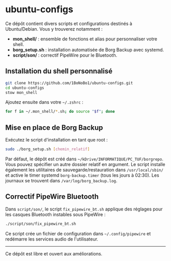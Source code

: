 # ubuntu-configs

Ce dépôt contient divers scripts et configurations destinés à Ubuntu/Debian.
Vous y trouverez notamment :

- **mon_shell/** : ensemble de fonctions et alias pour personnaliser votre shell.
- **borg_setup.sh** : installation automatisée de Borg Backup avec systemd.
- **script/son/** : correctif PipeWire pour le Bluetooth.

## Installation du shell personnalisé

```bash
git clone https://github.com/1BoNoBo1/ubuntu-configs.git
cd ubuntu-configs
stow mon_shell
```

Ajoutez ensuite dans votre `~/.zshrc` :

```zsh
for f in ~/.mon_shell/*.sh; do source "$f"; done
```

## Mise en place de Borg Backup

Exécutez le script d'installation en tant que root :

```bash
sudo ./borg_setup.sh [chemin_relatif]
```

Par défaut, le dépôt est créé dans `~/kDrive/INFORMATIQUE/PC_TUF/borgrepo`.
Vous pouvez spécifier un autre dossier relatif en argument.
Le script installe également les utilitaires de sauvegarde/restauration dans
`/usr/local/sbin/` et active le timer systemd `borg-backup.timer`
 (tous les jours à 02:30).
Les journaux se trouvent dans `/var/log/borg_backup.log`.

## Correctif PipeWire Bluetooth

Dans `script/son/`, le script `fix_pipewire_bt.sh` applique des réglages pour les
casques Bluetooth instables sous PipeWire :

```bash
./script/son/fix_pipewire_bt.sh
```

Ce script crée un fichier de configuration dans `~/.config/pipewire` et redémarre
les services audio de l'utilisateur.

---

Ce dépôt est libre et ouvert aux améliorations.
